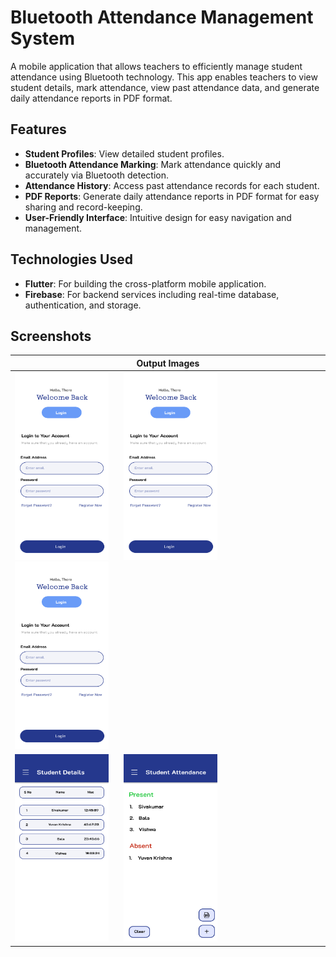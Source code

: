 # Bluetooth Attendance Management System

A mobile application that allows teachers to efficiently manage student attendance using Bluetooth technology. This app enables teachers to view student details, mark attendance, view past attendance data, and generate daily attendance reports in PDF format.

## Features

- **Student Profiles**: View detailed student profiles.
- **Bluetooth Attendance Marking**: Mark attendance quickly and accurately via Bluetooth detection.
- **Attendance History**: Access past attendance records for each student.
- **PDF Reports**: Generate daily attendance reports in PDF format for easy sharing and record-keeping.
- **User-Friendly Interface**: Intuitive design for easy navigation and management.

## Technologies Used

- **Flutter**: For building the cross-platform mobile application.
- **Firebase**: For backend services including real-time database, authentication, and storage.

## Screenshots

| Output Images                                   |
|------------------------------------------------|
| <img src="screenshots/img1.png" width="150" height="300" style="margin-right: 20px;"> <img src="screenshots/img1.png" width="150" height="300" style="margin-right: 20px;"> <img src="screenshots/img1.png" width="150" height="300" style="margin-right: 20px;"> |
| <img src="screenshots/img4.png" width="150" height="300" style="margin-right: 20px;"> <img src="screenshots/img5.png" width="150" height="300"> |





